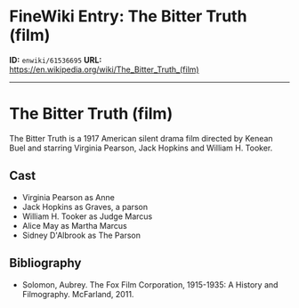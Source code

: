 # FineWiki Entry: The Bitter Truth (film)

**ID:** `enwiki/61536695`
**URL:** <https://en.wikipedia.org/wiki/The_Bitter_Truth_(film)>

--- 

# The Bitter Truth (film)
The Bitter Truth is a 1917 American silent drama film directed by Kenean Buel and starring Virginia Pearson, Jack Hopkins and William H. Tooker.

## Cast
- Virginia Pearson as Anne
- Jack Hopkins as Graves, a parson
- William H. Tooker as Judge Marcus
- Alice May as Martha Marcus
- Sidney D'Albrook as The Parson


## Bibliography
- Solomon, Aubrey. The Fox Film Corporation, 1915-1935: A History and Filmography. McFarland, 2011.

